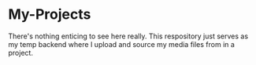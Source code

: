 # My-Projects

There's nothing enticing to see here really.
This respository just serves as my temp backend where I upload and source my media files from in a project. 
